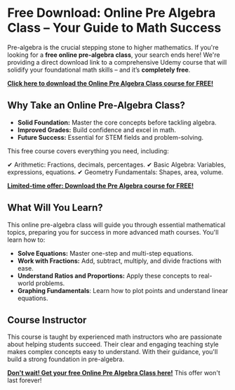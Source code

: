 # Free Download: Online Pre Algebra Class – Your Guide to Math Success

Pre-algebra is the crucial stepping stone to higher mathematics. If you're looking for a **free online pre-algebra class**, your search ends here! We're providing a direct download link to a comprehensive Udemy course that will solidify your foundational math skills – and it’s **completely free**.

[**Click here to download the Online Pre Algebra Class course for FREE!**](https://udemywork.com/online-pre-algebra-class)

## Why Take an Online Pre-Algebra Class?

*   **Solid Foundation:** Master the core concepts before tackling algebra.
*   **Improved Grades:** Build confidence and excel in math.
*   **Future Success:** Essential for STEM fields and problem-solving.

This free course covers everything you need, including:

✔ Arithmetic: Fractions, decimals, percentages.
✔ Basic Algebra: Variables, expressions, equations.
✔ Geometry Fundamentals: Shapes, area, volume.

[**Limited-time offer: Download the Pre Algebra course for FREE!**](https://udemywork.com/online-pre-algebra-class)

## What Will You Learn?

This online pre-algebra class will guide you through essential mathematical topics, preparing you for success in more advanced math courses. You'll learn how to:

*   **Solve Equations:** Master one-step and multi-step equations.
*   **Work with Fractions:** Add, subtract, multiply, and divide fractions with ease.
*   **Understand Ratios and Proportions:** Apply these concepts to real-world problems.
*   **Graphing Fundamentals**: Learn how to plot points and understand linear equations.

## Course Instructor

This course is taught by experienced math instructors who are passionate about helping students succeed. Their clear and engaging teaching style makes complex concepts easy to understand. With their guidance, you'll build a strong foundation in pre-algebra.

[**Don't wait! Get your free Online Pre Algebra Class here!**](https://udemywork.com/online-pre-algebra-class) This offer won't last forever!
